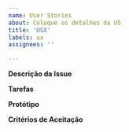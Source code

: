```yaml
---
name: User Stories
about: Coloque os detalhes da US
title: 'USX'
labels: ux
assignees: ''

---
```


**Descrição da Issue**
<!-- Descreva de forma sucinta a issue e caso necessite, as informações adicionais necessárias para sua realização. -->

**Tarefas**
<!-- - [ ] Tarefa 1
- [ ] Tarefa 2
- [ ] Tarefa 3 -->

**Protótipo**
<!-- Adicionar link -->

**Critérios de Aceitação**
<!-- - [ ] Critério 1
- [ ] Critério 2
- [ ] Critério 3 -->
